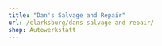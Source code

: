 ```yaml
---
title: "Dan's Salvage and Repair"
url: /clarksburg/dans-salvage-and-repair/
shop: Autowerkstatt
---
```

